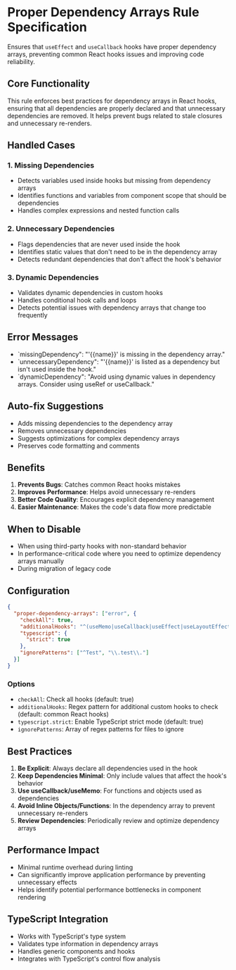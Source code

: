 # Proper Dependency Arrays Rule Specification

Ensures that `useEffect` and `useCallback` hooks have proper dependency arrays, preventing common React hooks issues and improving code reliability.

## Core Functionality

This rule enforces best practices for dependency arrays in React hooks, ensuring that all dependencies are properly declared and that unnecessary dependencies are removed. It helps prevent bugs related to stale closures and unnecessary re-renders.

## Handled Cases

### 1. Missing Dependencies

- Detects variables used inside hooks but missing from dependency arrays
- Identifies functions and variables from component scope that should be dependencies
- Handles complex expressions and nested function calls

### 2. Unnecessary Dependencies

- Flags dependencies that are never used inside the hook
- Identifies static values that don't need to be in the dependency array
- Detects redundant dependencies that don't affect the hook's behavior

### 3. Dynamic Dependencies

- Validates dynamic dependencies in custom hooks
- Handles conditional hook calls and loops
- Detects potential issues with dependency arrays that change too frequently

## Error Messages

- `missingDependency": "'{{name}}' is missing in the dependency array."
- `unnecessaryDependency": "'{{name}}' is listed as a dependency but isn't used inside the hook."
- `dynamicDependency": "Avoid using dynamic values in dependency arrays. Consider using useRef or useCallback."

## Auto-fix Suggestions

- Adds missing dependencies to the dependency array
- Removes unnecessary dependencies
- Suggests optimizations for complex dependency arrays
- Preserves code formatting and comments

## Benefits

1. **Prevents Bugs**: Catches common React hooks mistakes
2. **Improves Performance**: Helps avoid unnecessary re-renders
3. **Better Code Quality**: Encourages explicit dependency management
4. **Easier Maintenance**: Makes the code's data flow more predictable

## When to Disable

- When using third-party hooks with non-standard behavior
- In performance-critical code where you need to optimize dependency arrays manually
- During migration of legacy code

## Configuration

```json
{
  "proper-dependency-arrays": ["error", {
    "checkAll": true,
    "additionalHooks": "^(useMemo|useCallback|useEffect|useLayoutEffect)$",
    "typescript": {
      "strict": true
    },
    "ignorePatterns": ["^Test", "\\.test\\."]
  }]
}
```

### Options

- `checkAll`: Check all hooks (default: true)
- `additionalHooks`: Regex pattern for additional custom hooks to check (default: common React hooks)
- `typescript.strict`: Enable TypeScript strict mode (default: true)
- `ignorePatterns`: Array of regex patterns for files to ignore

## Best Practices

1. **Be Explicit**: Always declare all dependencies used in the hook
2. **Keep Dependencies Minimal**: Only include values that affect the hook's behavior
3. **Use useCallback/useMemo**: For functions and objects used as dependencies
4. **Avoid Inline Objects/Functions**: In the dependency array to prevent unnecessary re-renders
5. **Review Dependencies**: Periodically review and optimize dependency arrays

## Performance Impact

- Minimal runtime overhead during linting
- Can significantly improve application performance by preventing unnecessary effects
- Helps identify potential performance bottlenecks in component rendering

## TypeScript Integration

- Works with TypeScript's type system
- Validates type information in dependency arrays
- Handles generic components and hooks
- Integrates with TypeScript's control flow analysis
